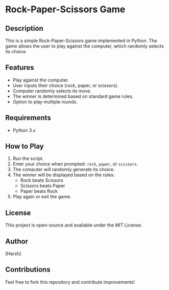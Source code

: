 # Rock-Paper-Scissors Game

## Description
This is a simple Rock-Paper-Scissors game implemented in Python. The game allows the user to play against the computer, which randomly selects its choice.

## Features
- Play against the computer.
- User inputs their choice (rock, paper, or scissors).
- Computer randomly selects its move.
- The winner is determined based on standard game rules.
- Option to play multiple rounds.

## Requirements
- Python 3.x



## How to Play
1. Run the script.
2. Enter your choice when prompted: `rock`, `paper`, or `scissors`.
3. The computer will randomly generate its choice.
4. The winner will be displayed based on the rules:
   - Rock beats Scissors
   - Scissors beats Paper
   - Paper beats Rock
5. Play again or exit the game.



## License
This project is open-source and available under the MIT License.

## Author
[Harsh]

## Contributions
Feel free to fork this repository and contribute improvements!

